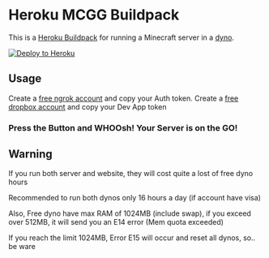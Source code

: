 # Heroku MCGG Buildpack

This is a [Heroku Buildpack](https://devcenter.heroku.com/articles/buildpacks)
for running a Minecraft server in a [dyno](https://devcenter.heroku.com/articles/dynos).

[![Deploy to Heroku](https://www.herokucdn.com/deploy/button.png)](https://heroku.com/deploy)

## Usage

Create a [free ngrok account](https://ngrok.com/) and copy your Auth token.
Create a [free dropbox account](https://dropbox.com/) and copy your Dev App token

### Press the Button and WHOOsh! Your Server is on the GO!

## Warning
If you run both server and website, they will cost quite a lost of free dyno hours

Recommended to run both dynos only 16 hours a day (if account have visa)

Also, Free dyno have max RAM of 1024MB (include swap), if you exceed over 512MB, it will send you an E14 error (Mem quota exceeded)

If you reach the limit 1024MB, Error E15 will occur and reset all dynos, so.. be ware
